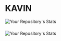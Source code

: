 # KAVIN
![Your Repository's Stats](https://github-readme-stats.vercel.app/api?username=KAVINDIMO&show_icons=true)
###
![Your Repository's Stats](https://github-readme-stats.vercel.app/api/top-langs/?username=KAVINDIMO&theme=red-black)
